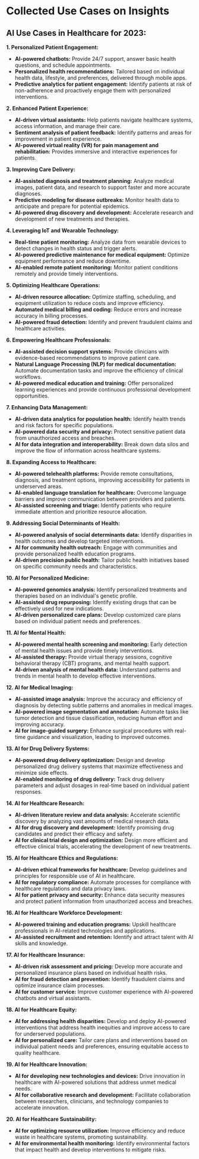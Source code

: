 # Collected Use Cases on Insights

## AI Use Cases in Healthcare for 2023:

**1. Personalized Patient Engagement:**

* **AI-powered chatbots:** Provide 24/7 support, answer basic health questions, and schedule appointments.
* **Personalized health recommendations:**  Tailored based on individual health data, lifestyle, and preferences, delivered through mobile apps.
* **Predictive analytics for patient engagement:** Identify patients at risk of non-adherence and proactively engage them with personalized interventions.

**2. Enhanced Patient Experience:**

* **AI-driven virtual assistants:**  Help patients navigate healthcare systems, access information, and manage their care.
* **Sentiment analysis of patient feedback:**  Identify patterns and areas for improvement in patient experience.
* **AI-powered virtual reality (VR) for pain management and rehabilitation:**  Provides immersive and interactive experiences for patients.

**3.  Improving Care Delivery:**

* **AI-assisted diagnosis and treatment planning:**  Analyze medical images, patient data, and research to support faster and more accurate diagnoses.
* **Predictive modeling for disease outbreaks:**  Monitor health data to anticipate and prepare for potential epidemics.
* **AI-powered drug discovery and development:**  Accelerate research and development of new treatments and therapies.

**4.  Leveraging IoT and Wearable Technology:**

* **Real-time patient monitoring:**  Analyze data from wearable devices to detect changes in health status and trigger alerts.
* **AI-powered predictive maintenance for medical equipment:**  Optimize equipment performance and reduce downtime.
* **AI-enabled remote patient monitoring:**  Monitor patient conditions remotely and provide timely interventions.

**5.  Optimizing Healthcare Operations:**

* **AI-driven resource allocation:**  Optimize staffing, scheduling, and equipment utilization to reduce costs and improve efficiency.
* **Automated medical billing and coding:**  Reduce errors and increase accuracy in billing processes.
* **AI-powered fraud detection:**  Identify and prevent fraudulent claims and healthcare activities.

**6.  Empowering Healthcare Professionals:**

* **AI-assisted decision support systems:**  Provide clinicians with evidence-based recommendations to improve patient care.
* **Natural Language Processing (NLP) for medical documentation:**  Automate documentation tasks and improve the efficiency of clinical workflows.
* **AI-powered medical education and training:**  Offer personalized learning experiences and provide continuous professional development opportunities.

**7.  Enhancing Data Management:**

* **AI-driven data analytics for population health:**  Identify health trends and risk factors for specific populations.
* **AI-powered data security and privacy:**  Protect sensitive patient data from unauthorized access and breaches.
* **AI for data integration and interoperability:**  Break down data silos and improve the flow of information across healthcare systems.

**8.  Expanding Access to Healthcare:**

* **AI-powered telehealth platforms:**  Provide remote consultations, diagnosis, and treatment options, improving accessibility for patients in underserved areas.
* **AI-enabled language translation for healthcare:**  Overcome language barriers and improve communication between providers and patients.
* **AI-assisted screening and triage:**  Identify patients who require immediate attention and prioritize resource allocation.

**9.  Addressing Social Determinants of Health:**

* **AI-powered analysis of social determinants data:**  Identify disparities in health outcomes and develop targeted interventions.
* **AI for community health outreach:**  Engage with communities and provide personalized health education programs.
* **AI-driven precision public health:**  Tailor public health initiatives based on specific community needs and characteristics.

**10.  AI for Personalized Medicine:**

* **AI-powered genomics analysis:**  Identify personalized treatments and therapies based on an individual's genetic profile.
* **AI-assisted drug repurposing:**  Identify existing drugs that can be effectively used for new indications.
* **AI-driven personalized care plans:**  Develop customized care plans based on individual patient needs and preferences.

**11.  AI for Mental Health:**

* **AI-powered mental health screening and monitoring:**  Early detection of mental health issues and provide timely interventions.
* **AI-assisted therapy:**  Provide virtual therapy sessions, cognitive behavioral therapy (CBT) programs, and mental health support.
* **AI-driven analysis of mental health data:**  Understand patterns and trends in mental health to develop effective interventions.

**12.  AI for Medical Imaging:**

* **AI-assisted image analysis:**  Improve the accuracy and efficiency of diagnosis by detecting subtle patterns and anomalies in medical images.
* **AI-powered image segmentation and annotation:**  Automate tasks like tumor detection and tissue classification, reducing human effort and improving accuracy.
* **AI for image-guided surgery:**  Enhance surgical procedures with real-time guidance and visualization, leading to improved outcomes.

**13.  AI for Drug Delivery Systems:**

* **AI-powered drug delivery optimization:**  Design and develop personalized drug delivery systems that maximize effectiveness and minimize side effects.
* **AI-enabled monitoring of drug delivery:**  Track drug delivery parameters and adjust dosages in real-time based on individual patient responses.

**14.  AI for Healthcare Research:**

* **AI-driven literature review and data analysis:**  Accelerate scientific discovery by analyzing vast amounts of medical research data.
* **AI for drug discovery and development:**  Identify promising drug candidates and predict their efficacy and safety.
* **AI for clinical trial design and optimization:**  Design more efficient and effective clinical trials, accelerating the development of new treatments.

**15.  AI for Healthcare Ethics and Regulations:**

* **AI-driven ethical frameworks for healthcare:**  Develop guidelines and principles for responsible use of AI in healthcare.
* **AI for regulatory compliance:**  Automate processes for compliance with healthcare regulations and data privacy laws.
* **AI for patient privacy and security:**  Enhance data security measures and protect patient information from unauthorized access and breaches.

**16.  AI for Healthcare Workforce Development:**

* **AI-powered training and education programs:**  Upskill healthcare professionals in AI-related technologies and applications.
* **AI-assisted recruitment and retention:**  Identify and attract talent with AI skills and knowledge.

**17.  AI for Healthcare Insurance:**

* **AI-driven risk assessment and pricing:**  Develop more accurate and personalized insurance plans based on individual health risks.
* **AI for fraud detection and prevention:**  Identify fraudulent claims and optimize insurance claim processes.
* **AI for customer service:**  Improve customer experience with AI-powered chatbots and virtual assistants.

**18.  AI for Healthcare Equity:**

* **AI for addressing health disparities:**  Develop and deploy AI-powered interventions that address health inequities and improve access to care for underserved populations.
* **AI for personalized care:**  Tailor care plans and interventions based on individual patient needs and preferences, ensuring equitable access to quality healthcare.

**19.  AI for Healthcare Innovation:**

* **AI for developing new technologies and devices:**  Drive innovation in healthcare with AI-powered solutions that address unmet medical needs.
* **AI for collaborative research and development:**  Facilitate collaboration between researchers, clinicians, and technology companies to accelerate innovation.

**20.  AI for Healthcare Sustainability:**

* **AI for optimizing resource utilization:**  Improve efficiency and reduce waste in healthcare systems, promoting sustainability.
* **AI for environmental health monitoring:**  Identify environmental factors that impact health and develop interventions to mitigate risks.
